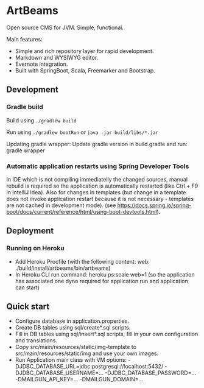 # ArtBeams

Open source CMS for JVM. Simple, functional.

Main features:

* Simple and rich repository layer for rapid development.
* Markdown and WYSIWYG editor.
* Evernote integration.
* Built with SpringBoot, Scala, Freemarker and Bootstrap. 

## Development

### Gradle build

Build using `./gradlew build`

Run using `./gradlew bootRun` or `java -jar build/libs/*.jar`

Updating gradle wrapper: Update gradle version in build.gradle and run: gradle wrapper

### Automatic application restarts using Spring Developer Tools

In IDE which is not compiling immediatelly the changed sources, manual rebuild is required so the application
is automatically restarted (like Ctrl + F9 in IntelliJ Idea). Also for changes in templates (but change in a template
does not invoke application restart because it is not necessary - templates are not cached in development mode).
(see https://docs.spring.io/spring-boot/docs/current/reference/html/using-boot-devtools.html).

## Deployment

### Running on Heroku

* Add Heroku Procfile (with the following content: web: ./build/install/artbeams/bin/artbeams)
* In Heroku CLI run command: heroku ps:scale web=1 (so the application has associated one dyno required for application run and application can start)

## Quick start

* Configure database in application.properties.
* Create DB tables using sql/create*.sql scripts.
* Fill in DB tables using sql/insert*.sql scripts, fill in your own configuration and translations.
* Copy src/main/resources/static/img-template to src/main/resources/static/img and use your own images. 
* Run Application main class with VM options: -DJDBC_DATABASE_URL=jdbc:postgresql://localhost:5432/<db-name> -DJDBC_DATABASE_USERNAME=... -DJDBC_DATABASE_PASSWORD=... -DMAILGUN_API_KEY=... -DMAILGUN_DOMAIN=...
